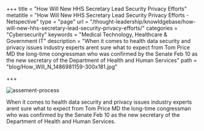+++
title = "How Will New HHS Secretary Lead Security Privacy Efforts"
metatitle = "How Will New HHS Secretary Lead Security Privacy Efforts - Netspective"
type = "page"
url = "/thought-leadership/knowldgebase/how-will-new-hhs-secretary-lead-security-privacy-efforts/"
categories = "Cybersecurity"
keywords = "Medical Technology, Healthcare & Government IT"
description = "When it comes to health data security and privacy issues industry experts arent sure what to expect from Tom Price MD the long-time congressman who was confirmed by the Senate Feb 10 as the new secretary of the Department of Health and Human Services"
path =  "blog/How_Will_N_1486981159-300x181.jpg"

+++

![assement-process](/blog/How_Will_N_1486981159-300x181.jpg#center) 

When it comes to health data security and privacy issues industry experts arent sure what to expect from Tom Price MD the long-time congressman who was confirmed by the Senate Feb 10 as the new secretary of the Department of Health and Human Services.